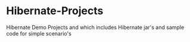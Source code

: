 # Hibernate-Projects
Hibernate Demo Projects and which includes Hibernate jar's and sample code for simple scenario's
